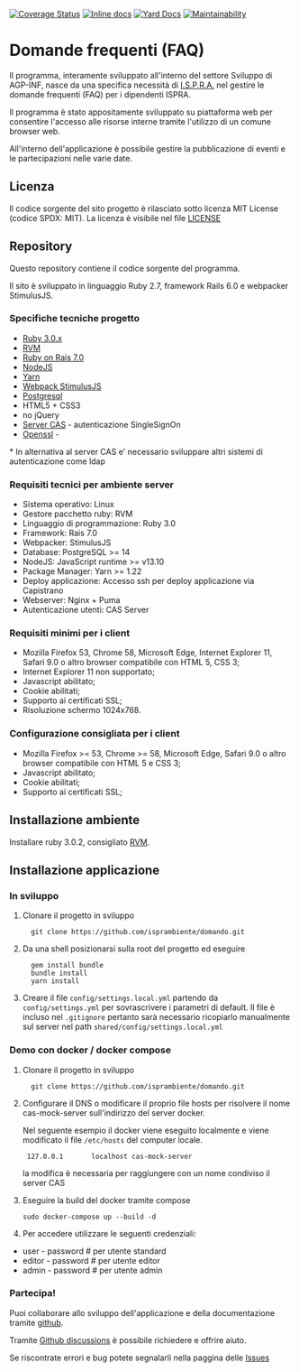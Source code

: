 [![Coverage Status](https://coveralls.io/repos/github/isprambiente/domando/badge.svg?branch=main)](https://coveralls.io/github/isprambiente/Domando?branch=main)
[![Inline docs](http://inch-ci.org/github/remote-exec/command-designer.png)](http://inch-ci.org/github/isprambiente/domando)
[![Yard Docs](http://img.shields.io/badge/yard-docs-blue.svg)](http://rubydoc.info/github/isprambiente/domando/main)
[![Maintainability](https://api.codeclimate.com/v1/badges/be06f3229dd434cdd732/maintainability)](https://codeclimate.com/github/isprambiente/Domando/maintainability)

# Domande frequenti (FAQ)

Il programma, interamente sviluppato all'interno del settore Sviluppo di AGP-INF, nasce da una specifica necessità di [I.S.P.R.A.](http://www.isprambiente.gov.it) nel gestire le domande frequenti (FAQ) per i dipendenti ISPRA.

Il programma è stato appositamente sviluppato su piattaforma web per consentire l'accesso alle risorse interne tramite l'utilizzo di un comune browser web.

All'interno dell'applicazione è possibile gestire la pubblicazione di eventi e le partecipazioni nelle varie date.

## Licenza
Il codice sorgente del sito progetto è rilasciato sotto licenza MIT License (codice SPDX: MIT). La licenza è visibile nel file [LICENSE](https://opensource.org/licenses/MIT)

## Repository
Questo repository contiene il codice sorgente del programma.

Il sito è sviluppato in linguaggio Ruby 2.7, framework Rails 6.0 e webpacker StimulusJS.

### Specifiche tecniche progetto
* [Ruby 3.0.x](https://www.ruby-lang.org)
* [RVM](https://rvm.io/)
* [Ruby on Rais 7.0](https://rubyonrails.org/)
* [NodeJS](https://nodejs.org/)
* [Yarn](https://yarnpkg.com/)
* [Webpack StimulusJS](https://stimulusjs.org/)
* [Postgresql](https://www.postgresql.org/)
* HTML5 + CSS3
* no jQuery
* [Server CAS](https://rubycas.github.io/) - autenticazione SingleSignOn
* [Openssl](https://www.openssl.org/) -

\* In alternativa al server CAS e' necessario sviluppare altri sistemi di autenticazione come ldap

### Requisiti tecnici per ambiente server
* Sistema operativo: Linux
* Gestore pacchetto ruby: RVM
* Linguaggio di programmazione: Ruby 3.0
* Framework: Rais 7.0
* Webpacker: StimulusJS
* Database: PostgreSQL >= 14
* NodeJS: JavaScript runtime >= v13.10
* Package Manager: Yarn >= 1.22
* Deploy applicazione: Accesso ssh per deploy applicazione via Capistrano
* Webserver: Nginx + Puma
* Autenticazione utenti: CAS Server

### Requisiti minimi per i client
* Mozilla Firefox 53, Chrome 58, Microsoft Edge, Internet Explorer 11, Safari 9.0 o altro browser compatibile con HTML 5, CSS 3;
* Internet Explorer 11 non supportato;
* Javascript abilitato;
* Cookie abilitati;
* Supporto ai certificati SSL;
* Risoluzione schermo 1024x768.

### Configurazione consigliata per i client
* Mozilla Firefox >= 53, Chrome >= 58, Microsoft Edge, Safari 9.0 o altro browser compatibile con HTML 5 e CSS 3;
* Javascript abilitato;
* Cookie abilitati;
* Supporto ai certificati SSL;

## Installazione ambiente
Installare ruby 3.0.2, consigliato [RVM](https://rvm.io/).

## Installazione applicazione

### In sviluppo

1. Clonare il progetto in sviluppo

    ```
      git clone https://github.com/isprambiente/domando.git
    ```

2. Da una shell posizionarsi sulla root del progetto ed eseguire

    ```
      gem install bundle
      bundle install
      yarn install
    ```

3. Creare il file `config/settings.local.yml` partendo da `config/settings.yml` per sovrascrivere i parametri di default. Il file è incluso nel `.gitignore` pertanto sarà necessario ricopiarlo manualmente sul server nel path `shared/config/settings.local.yml`

### Demo con docker / docker compose
1. Clonare il progetto in sviluppo

    ```
      git clone https://github.com/isprambiente/domando.git
    ```

2. Configurare il DNS o modificare il proprio file hosts per risolvere il nome cas-mock-server sull'indirizzo del server docker.

   Nel seguente esempio il docker viene eseguito localmente e viene modificato il file `/etc/hosts` del computer locale.

   ```
    127.0.0.1       localhost cas-mock-server
   ```
   la modifica è necessaria per raggiungere con un nome condiviso il server CAS

3. Eseguire la build del docker tramite compose

   ```
   sudo docker-compose up --build -d
   ```

4. Per accedere utilizzare le seguenti credenziali:
  * user   - password   # per utente standard
  * editor - password   # per utente editor
  * admin  - password   # per utente admin

### Partecipa!
Puoi collaborare allo sviluppo dell'applicazione e della documentazione tramite [github](https://github.com/isprambiente/domando).

Tramite [Github discussions](https://github.com/isprambiente/domando/discussions) è possibile richiedere e offrire aiuto.

Se riscontrate errori e bug potete segnalarli nella paggina delle [Issues](https://github.com/isprambiente/domando/issues)
